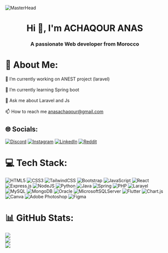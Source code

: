 ![MasterHead](https://img.freepik.com/vecteurs-libre/adolescent-boit-du-cafe-dans-chambre-espace-travail-hacker-nuit_107791-5413.jpg?w=1380&t=st=1703179470~exp=1703180070~hmac=91f8ab21b79d59b4bde551aba0e27ce50a0e9895fd34e575b285b3329a005d95)
<h1 align="center">Hi 👋, I'm ACHAQOUR ANAS</h1>
<h3 align="center">A passionate Web developer from Morocco</h3>

# 💫 About Me:
🔭 I’m currently working on ANEST project (laravel)<br><br>🌱 I’m currently learning Spring boot<br><br>💬 Ask me about Laravel and Js<br><br>📫 How to reach me anasachaqour@gmail.com


## 🌐 Socials:
[![Discord](https://img.shields.io/badge/Discord-%237289DA.svg?logo=discord&logoColor=white)](https://discord.gg/samcro1312) [![Instagram](https://img.shields.io/badge/Instagram-%23E4405F.svg?logo=Instagram&logoColor=white)](https://instagram.com/anas.achaqour) [![LinkedIn](https://img.shields.io/badge/LinkedIn-%230077B5.svg?logo=linkedin&logoColor=white)](https://linkedin.com/in/anas-achaqour-56252a271) [![Reddit](https://img.shields.io/badge/Reddit-%23FF4500.svg?logo=Reddit&logoColor=white)](https://reddit.com/user/SAMCROanas) 

# 💻 Tech Stack:
![HTML5](https://img.shields.io/badge/html5-%23E34F26.svg?style=for-the-badge&logo=html5&logoColor=white)
![CSS3](https://img.shields.io/badge/css3-%231572B6.svg?style=for-the-badge&logo=css3&logoColor=white)
![TailwindCSS](https://img.shields.io/badge/tailwindcss-%2338B2AC.svg?style=for-the-badge&logo=tailwind-css&logoColor=white)
![Bootstrap](https://img.shields.io/badge/bootstrap-%238511FA.svg?style=for-the-badge&logo=bootstrap&logoColor=white)
![JavaScript](https://img.shields.io/badge/javascript-%23323330.svg?style=for-the-badge&logo=javascript&logoColor=%23F7DF1E)
![React](https://img.shields.io/badge/react-%2320232a.svg?style=for-the-badge&logo=react&logoColor=%2361DAFB)
![Express.js](https://img.shields.io/badge/express.js-%23404d59.svg?style=for-the-badge&logo=express&logoColor=%2361DAFB)
![NodeJS](https://img.shields.io/badge/node.js-6DA55F?style=for-the-badge&logo=node.js&logoColor=white)
![Python](https://img.shields.io/badge/python-3670A0?style=for-the-badge&logo=python&logoColor=ffdd54)
![Java](https://img.shields.io/badge/java-%23ED8B00.svg?style=for-the-badge&logo=openjdk&logoColor=white)
![Spring](https://img.shields.io/badge/spring-%236DB33F.svg?style=for-the-badge&logo=spring&logoColor=white)
![PHP](https://img.shields.io/badge/php-%23777BB4.svg?style=for-the-badge&logo=php&logoColor=white)
![Laravel](https://img.shields.io/badge/laravel-%23FF2D20.svg?style=for-the-badge&logo=laravel&logoColor=white)
![MySQL](https://img.shields.io/badge/mysql-%2300000f.svg?style=for-the-badge&logo=mysql&logoColor=white)
![MongoDB](https://img.shields.io/badge/MongoDB-%234ea94b.svg?style=for-the-badge&logo=mongodb&logoColor=white)
![Oracle](https://img.shields.io/badge/Oracle-F80000?style=for-the-badge&logo=oracle&logoColor=white)
![MicrosoftSQLServer](https://img.shields.io/badge/Microsoft%20SQL%20Server-CC2927?style=for-the-badge&logo=microsoft%20sql%20server&logoColor=white)
![Flutter](https://img.shields.io/badge/Flutter-%2302569B.svg?style=for-the-badge&logo=Flutter&logoColor=white)
![Chart.js](https://img.shields.io/badge/chart.js-F5788D.svg?style=for-the-badge&logo=chart.js&logoColor=white)
![Canva](https://img.shields.io/badge/Canva-%2300C4CC.svg?style=for-the-badge&logo=Canva&logoColor=white)
![Adobe Photoshop](https://img.shields.io/badge/adobe%20photoshop-%2331A8FF.svg?style=for-the-badge&logo=adobe%20photoshop&logoColor=white)
![Figma](https://img.shields.io/badge/figma-%23F24E1E.svg?style=for-the-badge&logo=figma&logoColor=white)


# 📊 GitHub Stats:
![](https://github-readme-stats.vercel.app/api?username=anasAchaqour&theme=radical&hide_border=false&include_all_commits=false&count_private=false)<br/>
![](https://github-readme-streak-stats.herokuapp.com/?user=anasAchaqour&theme=radical&hide_border=false)<br/>
![](https://github-readme-stats.vercel.app/api/top-langs/?username=anasAchaqour&theme=radical&hide_border=false&include_all_commits=false&count_private=false&layout=compact)

<!-- Proudly created with GPRM ( https://gprm.itsvg.in ) -->
